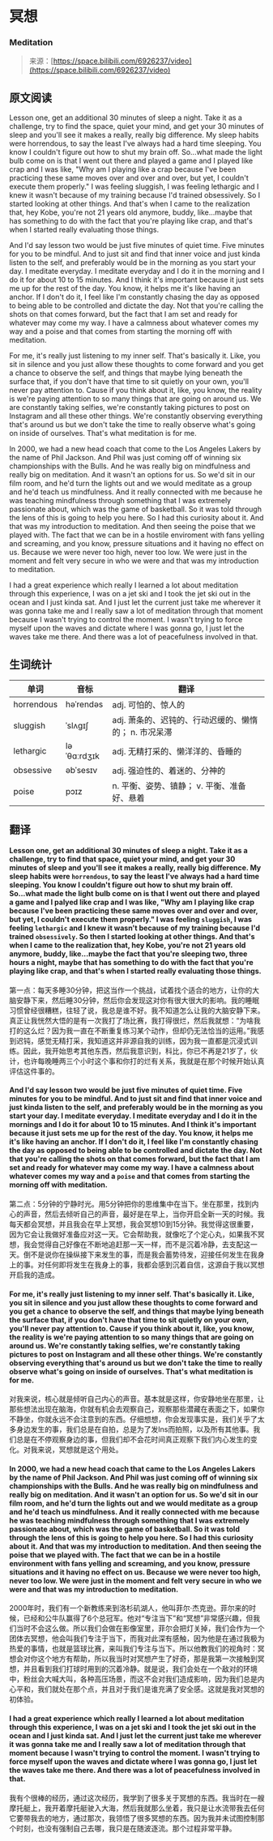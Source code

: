 # 冥想

### Meditation

>来源：[https://space.bilibili.com/6926237/video](https://space.bilibili.com/6926237/video)

## 原文阅读

Lesson one, get an additional 30 minutes of sleep a night. Take it as a challenge, try to find the space, quiet your mind, and get your 30 minutes of sleep and you'll see it makes a really, really big difference. My sleep habits were horrendous, to say the least I've always had a hard time sleeping. You know I couldn't figure out how to shut my brain off. So...what made the light bulb come on is that I went out there and played a game and I played like crap and I was like, "Why am I playing like a crap because I've been practicing these same moves over and over and over, but yet, I couldn't execute them properly." I was feeling sluggish, I was feeling lethargic and I knew it wasn't because of my training because I'd trained obsessively. So I started looking at other things. And that's when I came to the realization that, hey Kobe, you're not 21 years old anymore, buddy, like...maybe that has something to do with the fact that you're playing like crap, and that's when I started really evaluating those things.

And I'd say lesson two would be just five minutes of quiet time. Five minutes for you to be mindful. And to just sit and find that inner voice and just kinda listen to the self, and preferably would be in the morning as you start your day. I meditate everyday. I meditate everyday and I do it in the morning and I do it for about 10 to 15 minutes. And I think it's important because it just sets me up for the rest of the day. You know, it helps me it's like having an anchor. If I don't do it, I feel like I'm constantly chasing the day as opposed to being able to be controlled and dictate the day. Not that you're calling the shots on that comes forward, but the fact that I am set and ready for whatever may come my way. I have a calmness about whatever comes my way and a poise and that comes from starting the morning off with meditation.

For me, it's really just listening to my inner self. That's basically it. Like, you sit in silence and you just allow these thoughts to come forward and you get a chance to observe the self, and things that maybe lying beneath the surface that, if you don't have that time to sit quietly on your own, you'll never pay attention to. Cause if you think about it, like, you know, the reality is we're paying attention to so many things that are going on around us. We are constantly taking selfies, we're constantly taking pictures to post on Instagram and all these other things. We're constantly observing everything that's around us but we don't take the time to really observe what's going on inside of ourselves. That's what meditation is for me.

In 2000, we had a new head coach that come to the Los Angeles Lakers by the name of Phil Jackson. And Phil was just coming off of winning six championships with the Bulls. And he was really big on mindfulness and really big on meditation. And it wasn't an options for us. So we'd sit in our film room, and he'd turn the lights out and we would meditate as a group and he'd teach us mindfulness. And it really connected with me because he was teaching mindfulness through something that I was extremely passionate about, which was the game of basketball. So it was told through the lens of this is going to help you here. So I had this curiosity about it. And that was my introduction to meditation. And then seeing the poise that we played with. The fact that we can be in a hostile enviroment with fans yelling and screaming, and you know, pressure situations and it having no effect on us. Because we were never too high, never too low. We were just in the moment and felt very secure in who we were and that was my introduction to meditation.

I had a great experience which really I learned a lot about meditation through this experience, I was on a jet ski and I took the jet ski out in the ocean and I just kinda sat. And I just let the current just take me wherever it was gonna take me and I really saw a lot of meditation through that moment because I wasn't trying to control the moment. I wasn't trying to force myself upon the waves and dictate where I was gonna go, I just let the waves take me there. And there was a lot of peacefulness involved in that.

## 生词统计
| 单词 | 音标 | 翻译 |
|-|-|-|
| horrendous | həˈrendəs | adj. 可怕的、惊人的 |
| sluggish | ˈslʌɡɪʃ | adj. 萧条的、迟钝的、行动迟缓的、懒惰的； n. 市况呆滞 |
| lethargic | ləˈθɑːrdʒɪk | adj. 无精打采的、懒洋洋的、昏睡的 |
| obsessive | əbˈsesɪv | adj. 强迫性的、着迷的、分神的 |
| poise | pɔɪz | n. 平衡、姿势、镇静； v. 平衡、准备好、悬着 |

## 翻译

#### Lesson one, get an additional 30 minutes of sleep a night. Take it as a challenge, try to find that space, quiet your mind, and get your 30 minutes of sleep and you'll see it makes a really, really big difference. My sleep habits were `horrendous`, to say the least I've always had a hard time sleeping. You know I couldn't figure out how to shut my brain off. So...what made the light bulb come on is that I went out there and played a game and I palyed like crap and I was like, "Why am I playing like crap because I've been practicing these same moves over and over and over, but yet, I couldn't execute them properly." I was feeling `sluggish`, I was feeling `lethargic` and I knew it wasn't because of my training because I'd trained `obsessively`. So then I started looking at other things. And that's when I came to the realization that, hey Kobe, you're not 21 years old anymore, buddy, like...maybe the fact that you're sleeping two, three hours a night, maybe that has something to do with the fact that you're playing like crap, and that's when I started really evaluating those things.
第一点：每天多睡30分钟，把这当作一个挑战，试着找个适合的地方，让你的大脑安静下来，然后睡30分钟，然后你会发现这对你有很大很大的影响。我的睡眠习惯曾经很糟糕，往轻了说，我总是谁不好。我不知道怎么让我的大脑安静下来。真正让我恍然大悟的是有一次我打了场比赛，我打得很烂，然后我就想：“为啥我打的这么烂？因为我一直在不断重复练习某个动作，但却仍无法恰当的运用。”我感到迟钝，感觉无精打采，我知道这并非源自我的训练，因为我一直都是沉浸式训练。因此，我开始思考其他东西，然后我意识到，科比，你已不再是21岁了，伙计，也许每晚睡两三个小时这个事和你打的烂有关系，我就是在那个时候开始认真评估这件事的。
#### And I'd say lesson two would be just five minutes of quiet time. Five minutes for you to be mindful. And to just sit and find that inner voice and just kinda listen to the self, and preferably would be in the morning as you start your day. I meditate everyday. I meditate everyday and I do it in the mornings and I do it for about 10 to 15 minutes. And I think it's important because it just sets me up for the rest of the day. You know, it helps me it's like having an anchor. If I don't do it, I feel like I'm constantly chasing the day as opposed to being able to be controlled and dictate the day. Not that you're calling the shots on that comes forward, but the fact that I am set and ready for whatever may come my way. I have a calmness about whatever comes my way and a `poise` and that comes from starting the morning off with meditation.
第二点：5分钟的宁静时光。用5分钟把你的思维集中在当下。坐在那里，找到内心的声音，然后去倾听自己的声音，最好是在早上，当你开启全新一天的时候。我每天都会冥想，并且我会在早上冥想，我会冥想10到15分钟。我觉得这很重要，因为它会让我做好准备应对这一天。它会帮助我，就像吃了个定心丸，如果我不冥想，我会觉得自己好像在不断地追赶那一天一样，而不是沉着冷静，去支配这一天。倒不是说你在操纵接下来发生的事，而是我会蓄势待发，迎接任何发生在我身上的事。对任何即将发生在我身上的事，我都会感到沉着自信，这源自于我以冥想开启我的造成。
#### For me, it's really just listening to my inner self. That's basically it. Like, you sit in silence and you just allow these thoughts to come forward and you get a chance to observe the self, and things that maybe lying beneath the surface that, if you don't have that time to sit quietly on your own, you'll never pay attention to. Cause if you think about it, like, you know, the reality is we're paying attention to so many things that are going on around us. We're constantly taking selfies, we're constantly taking pictures to post on Instagram and all these other things. We're constantly observing everything that's around us but we don't take the time to really observe what's going on inside of ourselves. That's what meditation is for me.
对我来说，核心就是倾听自己内心的声音。基本就是这样，你安静地坐在那里，让那些想法出现在脑海，你就有机会去观察自己，观察那些潜藏在表面之下，如果你不静坐，你就永远不会注意到的东西。仔细想想，你会发现事实是，我们关乎了太多身边发生的事，我们总是在自拍，总是为了发Ins而拍照，以及所有其他事。我们总是在不停观察身边的事，但我们却不会花时间真正观察下我们内心发生的变化。对我来说，冥想就是这个用处。
#### In 2000, we had a new head coach that came to the Los Angeles Lakers by the name of Phil Jackson. And Phil was just coming off of winning six championships with the Bulls. And he was really big on mindfulness and really big on meditation. And it wasn't an option for us. So we'd sit in our film room, and he'd turn the lights out and we would meditate as a group and he'd teach us mindfulness. And it really connected with me because he was teaching mindfulness through something that I was extremely passionate about, which was the game of basketball. So it was told through the lens of this is going to help you here. So I had this curiosity about it. And that was my introduction to meditation. And then seeing the poise that we played with. The fact that we can be in a hostile environment with fans yelling and screaming, and you know, pressure situations and it having no effect on us. Because we were never too high, never too low. We were just in the moment and felt very secure in who we were and that was my introduction to meditation.
2000年时，我们有一个新教练来到洛杉矶湖人，他叫菲尔·杰克逊。菲尔来的时候，已经和公牛队赢得了6个总冠军。他对“专注当下”和“冥想”非常感兴趣，但我们当时不会这么做。所以我们会做在影像室里，菲尔会把灯关掉，我们会作为一个团体去冥想，他会叫我们专注于当下，而我对此深有感触，因为他是在通过我极为热爱的事情，也就是篮球比赛，来叫我们专注与当下。所以他教我们的视角时：冥想会对你这个地方有帮助，所以我当时对冥想产生了好奇，那是我第一次接触到冥想，并且看到我们打球时用到的沉着冷静。就是说，我们会处在一个敌对的环境中，粉丝会大喊大叫，各种高压场景，而这不会对我们造成影响，因为我们总是内心平和，我们就处在那个点，并且对于我们是谁充满了安全感。这就是我对冥想的初体验。
#### I had a great experience which really I learned a lot about meditation through this experience, I was on a jet ski and I took the jet ski out in the ocean and I just kinda sat. And I just let the current just take me wherever it was gonna take me and I really saw a lot of meditation through that moment because I wasn't trying to control the moment. I wasn't trying to force myself upon the waves and dictate where I was gonna go, I just let the waves take me there. And there was a lot of peacefulness involved in that.
我有个很棒的经历，通过这次经历，我学到了很多关于冥想的东西。我当时在一艘摩托艇上，我开着摩托艇驶入大海，然后我就那么坐着，我只是让水流带我去任何它要带我去的地方，通过那次，我领悟了很多冥想的东西。因为我并未试图控制那个时刻，也没有强制自己去哪，我只是在随波逐流。那个过程非常平静。

<!-- <src-rtyAudio :src="`https://rtyxmd.gitee.io/rty-resources2021/January/Meditation.mp3`"></src-rtyAudio> -->